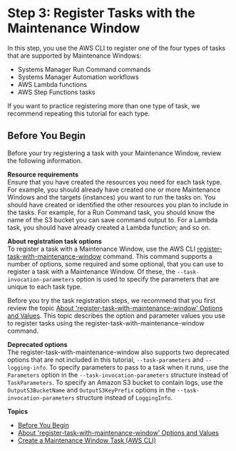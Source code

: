 # Step 3: Register Tasks with the Maintenance Window<a name="mw-cli-tutorial-tasks"></a>

In this step, you use the AWS CLI to register one of the four types of tasks that are supported by Maintenance Windows:
+ Systems Manager Run Command commands
+ Systems Manager Automation workflows
+ AWS Lambda functions
+ AWS Step Functions tasks

If you want to practice registering more than one type of task, we recommend repeating this tutorial for each type\.

## Before You Begin<a name="mw-cli-tutorial-tasks-before"></a>

Before your try registering a task with your Maintenance Window, review the following information\.

**Resource requirements**  
Ensure that you have created the resources you need for each task type\. For example, you should already have created one or more Maintenance Windows and the targets \(instances\) you want to run the tasks on\. You should have created or identified the other resources you plan to include in the tasks\. For example, for a Run Command task, you should know the name of the S3 bucket you can save command output to\. For a Lambda task, you should have already created a Lambda function; and so on\.

**About registration task options**  
To register a task with a Maintenance Window, use the AWS CLI [register\-task\-with\-maintenance\-window](https://docs.aws.amazon.com/cli/latest/reference/ssm/register-task-with-maintenance-window.html) command\. This command supports a number of options, some required and some optional, that you can use to register a task with a Maintenance Window\. Of these, the `--task-invocation-parameters` option is used to specify the parameters that are unique to each task type\.

Before you try the task registration steps, we recommend that you first review the topic [About 'register\-task\-with\-maintenance\-window' Options and Values](register-tasks-options.md)\. This topic describes the option and parameter values you use to register tasks using the register\-task\-with\-maintenance\-window command\. 

**Deprecated options**  
The register\-task\-with\-maintenance\-window also supports two deprecated options that are not included in this tutorial, `--task-parameters` and `--logging-info`\. To specify parameters to pass to a task when it runs, use the `Parameters` option in the `--task-invocation-parameters` structure instead of `TaskParameters`\. To specify an Amazon S3 bucket to contain logs, use the `OutputS3BucketName` and `OutputS3KeyPrefix` options in the `--task-invocation-parameters` structure instead of `LoggingInfo`\. 

**Topics**
+ [Before You Begin](#mw-cli-tutorial-tasks-before)
+ [About 'register\-task\-with\-maintenance\-window' Options and Values](register-tasks-options.md)
+ [Create a Maintenance Window Task \(AWS CLI\)](register-tasks-tutorial.md)
